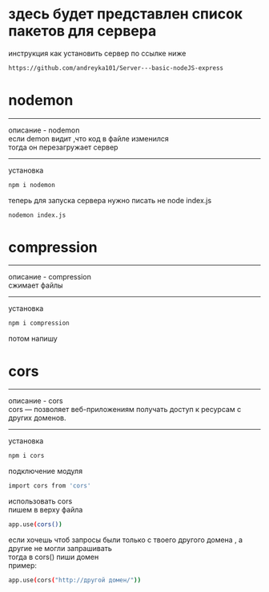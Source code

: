 # здесь будет представлен список пакетов для сервера

инструкция как установить сервер по ссылке ниже

``` bash
https://github.com/andreyka101/Server---basic-nodeJS-express
```
# nodemon

___

описание - nodemon
<br/>
если demon видит ,что код в файле изменился
<br/>
тогда он перезагружает сервер

___

установка

``` bash
npm i nodemon
```
теперь для запуска сервера нужно писать не node index.js
``` bash
nodemon index.js
```
# compression

___

описание - compression
<br/>
сжимает файлы

___

установка

``` bash
npm i compression
```
потом напишу

# cors

___

описание - cors
<br/>
cors — позволяет веб-приложениям получать доступ к ресурсам с других доменов.

___

установка

``` bash
npm i cors
```
подключение модуля
``` bash
import cors from 'cors'
```

использовать cors
<br/>
пишем в верху файла

``` bash
app.use(cors())
```
если хочешь чтоб запросы были только с твоего другого домена , а другие не могли запрашивать 
<br/>
тогда в cors() пиши домен
<br/>
пример:

``` bash
app.use(cors("http://другой домен/"))
```

